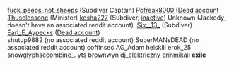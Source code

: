 [fuck_peeps_not_sheeps](/Users/fuck_peeps_not_sheeps) (Subdiver Captain)
[Pcfreak8000](/Users/Pcfreak8000) ([Dead account](/Dead/Dead+Accounts)
[Thuselessone](/Users/Thuselessone) (Minister)
[kosha227](/Users/kosha227) (Subdiver, [inactive](/Dead/Inactive))
Unknown (Jackody_ doesn't have an associated reddit account).
[Six__13_](/Users/Six__13_) (Subdiver)
[Earl_E_Aypecks](/Users/Earl_E_Aypecks) ([Dead account](/Dead/Dead+Accounts))                           
shutup9882 (no associated reddit account)
SuperMANsDEAD (no associated reddit account)
coffinsec
AG_Adam
heiskill
erok_25
snowglyphsecombine_.
yts
brownwyn
[dj_elektriczny](/Users/dj_elektriczny)
[erinmikail](/Users/erinmikail)
__exile__
